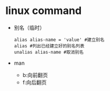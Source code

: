 # linux command

- 别名（临时）

  ```shell
  alias alias-name = 'value' #建立别名
  alias #列出已经建立好的别名列表
  unalias alias-name #取消别名
  ```

- man

  - b:向前翻页
  - f:向后翻页
